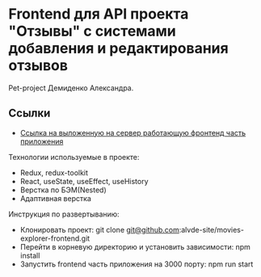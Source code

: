 # Frontend для API проекта "Отзывы" с системами добавления и редактирования отзывов
Pet-project Демиденко Александра. 

## Ссылки
* [Ссылка на выложенную на сервер работающую фронтенд часть приложения](https://posts-redux.onrender.com/)

Технологии используемые в проекте:
* Redux, redux-toolkit
* React, useState, useEffect, useHistory
* Верстка по БЭМ(Nested)
* Адаптивная верстка

Инструкция по развертыванию:
* Клонировать проект: git clone git@github.com:alvde-site/movies-explorer-frontend.git
* Перейти в корневую директорию и установить зависимости: npm install
* Запустить frontend часть приложения на 3000 порту: npm run start